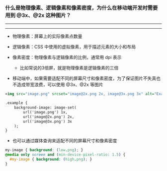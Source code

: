 
### 什么是物理像素、逻辑像素和像素密度，为什么在移动端开发时需要用到 @3x、@2x 这种图片？

---
---

- 物理像素：屏幕上的实际像素点数量
- 逻辑像素：CSS 中使用的虚拟像素，用于描述元素的大小和布局
- 像素密度：物理像素与逻辑像素的比例，通常用 dpi 表示
  - 比如常说的3倍屏，就是物理像素是逻辑像素的三倍

- 移动端中，如果需要适配不同的屏幕尺寸和像素密度，为了保证图片不失真也不造成带宽浪费，可以使用 @3x、@2x 等图片

```xml
<img src="image.png" srcset="image@2x.png 2x, image@3x.png 3x" alt="Example Image">

.example {
    background-image: image-set(
        url('image.png') 1x,
        url('image@2x.png') 2x,
        url('image@3x.png') 3x
    );
}
```

- 也可以通过媒体查询来适配不同的屏幕尺寸和像素密度

```css
my-image { background: (low.png); }
@media only screen and (min-device-pixel-ratio: 1.5) {
  #my-image { background: (high.png); }
}
```
